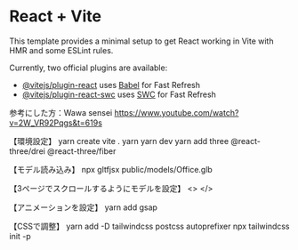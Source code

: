 # React + Vite

This template provides a minimal setup to get React working in Vite with HMR and some ESLint rules.

Currently, two official plugins are available:

- [@vitejs/plugin-react](https://github.com/vitejs/vite-plugin-react/blob/main/packages/plugin-react/README.md) uses [Babel](https://babeljs.io/) for Fast Refresh
- [@vitejs/plugin-react-swc](https://github.com/vitejs/vite-plugin-react-swc) uses [SWC](https://swc.rs/) for Fast Refresh

参考にした方：Wawa sensei
https://www.youtube.com/watch?v=2W_VR92Pqgs&t=619s

【環境設定】
yarn create vite .
yarn
yarn dev
yarn add three @react-three/drei @react-three/fiber

【モデル読み込み】
npx gltfjsx public/models/Office.glb

【3ページでスクロールするようにモデルを設定】
<>
      <ambientLight intensity={1} />
      <Environment preset="forest" />
      <OrbitControls enableZoom={false} />
      <ScrollControls pages={3} damping={0.25}>
        <Office />
      </ScrollControls>
    </>

【アニメーションを設定】
yarn add gsap

【CSSで調整】
yarn add -D tailwindcss postcss autoprefixer
npx tailwindcss init -p

